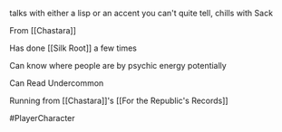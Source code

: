 talks with either a lisp or an accent you can't quite tell, chills with Sack

From [[Chastara]]

Has done [[Silk Root]] a few times

<!OOC>Can know where people are by psychic energy potentially
Can Read Undercommon

Running from [[Chastara]]'s [[For the Republic's Records]]

#PlayerCharacter 